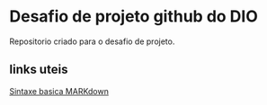 # Desafio de projeto github do DIO
Repositorio criado para o desafio de projeto.
## links uteis
[Sintaxe basica MARKdown](https://www.markdownguide.org/basic-syntax/)
